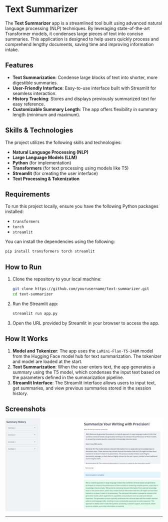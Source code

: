 # Text Summarizer

The **Text Summarizer** app is a streamlined tool built using advanced natural language processing (NLP) techniques. By leveraging state-of-the-art Transformer models, it condenses large pieces of text into concise summaries. This application is designed to help users quickly process and comprehend lengthy documents, saving time and improving information intake.

## Features

- **Text Summarization**: Condense large blocks of text into shorter, more digestible summaries.
- **User-Friendly Interface**: Easy-to-use interface built with Streamlit for seamless interaction.
- **History Tracking**: Stores and displays previously summarized text for easy reference.
- **Customizable Summary Length**: The app offers flexibility in summary length (minimum and maximum).

## Skills & Technologies

The project utilizes the following skills and technologies:

- **Natural Language Processing (NLP)**
- **Large Language Models (LLM)**
- **Python** (for implementation)
- **Transformers** (for text processing using models like T5)
- **Streamlit** (for creating the user interface)
- **Text Processing & Tokenization**

## Requirements

To run this project locally, ensure you have the following Python packages installed:

- `transformers`
- `torch`
- `streamlit`

You can install the dependencies using the following:

```bash
pip install transformers torch streamlit
```

## How to Run

1. Clone the repository to your local machine:

    ```bash
    git clone https://github.com/yourusername/text-summarizer.git
    cd text-summarizer
    ```

2. Run the Streamlit app:

    ```bash
    streamlit run app.py
    ```

3. Open the URL provided by Streamlit in your browser to access the app.


## How It Works

1. **Model and Tokenizer**: The app uses the `LaMini-Flan-T5-248M` model from the Hugging Face model hub for text summarization. The tokenizer and model are loaded at the start.
2. **Text Summarization**: When the user enters text, the app generates a summary using the T5 model, which condenses the input text based on the parameters defined in the summarization pipeline.
3. **Streamlit Interface**: The Streamlit interface allows users to input text, get summaries, and view previous summaries stored in the session history.

## Screenshots

![Text Summarizer Screenshot](./images/summarizer_ui.png) 


---
